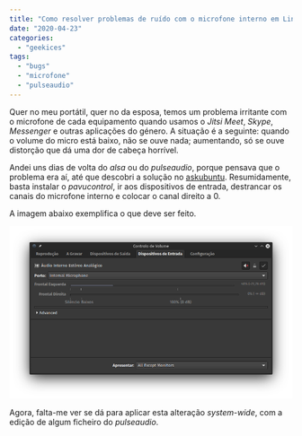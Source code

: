 ```yaml
---
title: "Como resolver problemas de ruído com o microfone interno em Linux"
date: "2020-04-23"
categories: 
  - "geekices"
tags: 
  - "bugs"
  - "microfone"
  - "pulseaudio"
---
```


Quer no meu portátil, quer no da esposa, temos um problema irritante com o microfone de cada equipamento quando usamos o _Jitsi Meet_, _Skype_, _Messenger_ e outras aplicações do género. A situação é a seguinte: quando o volume do micro está baixo, não se ouve nada; aumentando, só se ouve distorção que dá uma dor de cabeça horrível.

Andei uns dias de volta do _alsa_ ou do _pulseaudio_, porque pensava que o problema era aí, até que descobri a solução no [askubuntu](https://askubuntu.com/questions/878308/ubuntu-16-04-internal-microphone-not-working-ideapad-310/911564#911564). Resumidamente, basta instalar o _pavucontrol_, ir aos dispositivos de entrada, destrancar os canais do microfone interno e colocar o canal direito a 0.

A imagem abaixo exemplifica o que deve ser feito.

![](images/pavucontrol.png)

Agora, falta-me ver se dá para aplicar esta alteração _system-wide_, com a edição de algum ficheiro do _pulseaudio_.
